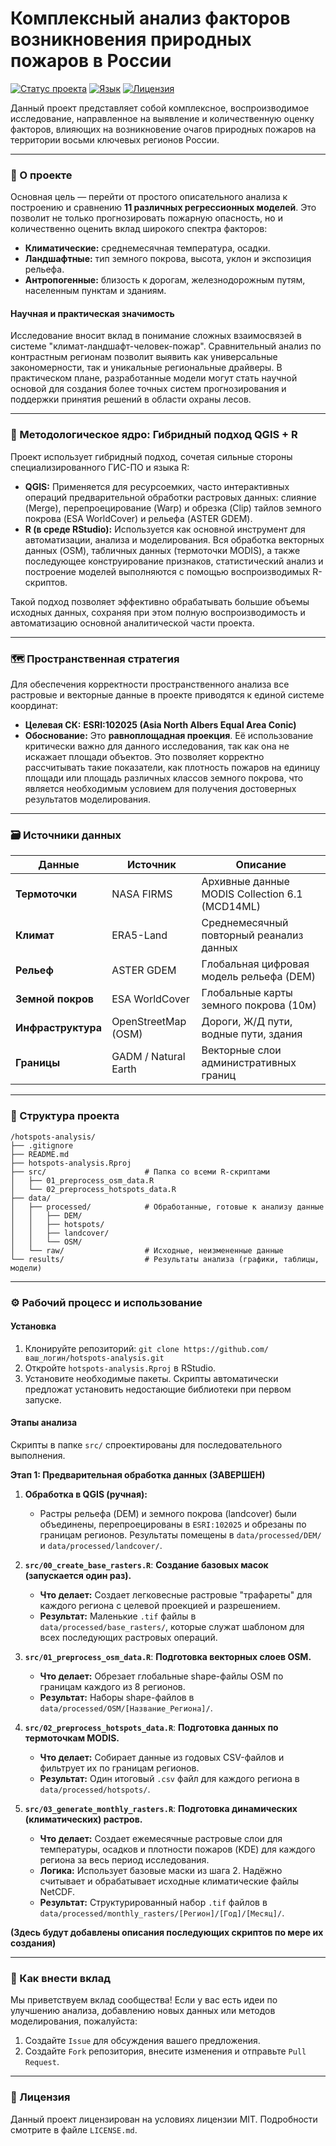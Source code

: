 # Комплексный анализ факторов возникновения природных пожаров в России

[![Статус проекта](https://img.shields.io/badge/status-в%20разработке-yellow.svg)](https://github.com/ваш_логин/hotspots-analysis)
[![Язык](https://img.shields.io/badge/R-4.3.0+-blue.svg)](https://www.r-project.org/)
[![Лицензия](https://img.shields.io/badge/License-MIT-green.svg)](LICENSE.md)

Данный проект представляет собой комплексное, воспроизводимое исследование, направленное на выявление и количественную оценку факторов, влияющих на возникновение очагов природных пожаров на территории восьми ключевых регионов России.

---

### 📜 О проекте

Основная цель — перейти от простого описательного анализа к построению и сравнению **11 различных регрессионных моделей**. Это позволит не только прогнозировать пожарную опасность, но и количественно оценить вклад широкого спектра факторов:

-   **Климатические:** среднемесячная температура, осадки.
-   **Ландшафтные:** тип земного покрова, высота, уклон и экспозиция рельефа.
-   **Антропогенные:** близость к дорогам, железнодорожным путям, населенным пунктам и зданиям.

#### Научная и практическая значимость

Исследование вносит вклад в понимание сложных взаимосвязей в системе "климат-ландшафт-человек-пожар". Сравнительный анализ по контрастным регионам позволит выявить как универсальные закономерности, так и уникальные региональные драйверы. В практическом плане, разработанные модели могут стать научной основой для создания более точных систем прогнозирования и поддержки принятия решений в области охраны лесов.

---

### 🔬 Методологическое ядро: Гибридный подход QGIS + R

Проект использует гибридный подход, сочетая сильные стороны специализированного ГИС-ПО и языка R:

-   **QGIS:** Применяется для ресурсоемких, часто интерактивных операций предварительной обработки растровых данных: слияние (Merge), перепроецирование (Warp) и обрезка (Clip) тайлов земного покрова (ESA WorldCover) и рельефа (ASTER GDEM).
-   **R (в среде RStudio):** Используется как основной инструмент для автоматизации, анализа и моделирования. Вся обработка векторных данных (OSM), табличных данных (термоточки MODIS), а также последующее конструирование признаков, статистический анализ и построение моделей выполняются с помощью воспроизводимых R-скриптов.

Такой подход позволяет эффективно обрабатывать большие объемы исходных данных, сохраняя при этом полную воспроизводимость и автоматизацию основной аналитической части проекта.

---

### 🗺️ Пространственная стратегия

Для обеспечения корректности пространственного анализа все растровые и векторные данные в проекте приводятся к единой системе координат:

-   **Целевая СК:** **ESRI:102025 (Asia North Albers Equal Area Conic)**
-   **Обоснование:** Это **равноплощадная проекция**. Её использование критически важно для данного исследования, так как она не искажает площади объектов. Это позволяет корректно рассчитывать такие показатели, как плотность пожаров на единицу площади или площадь различных классов земного покрова, что является необходимым условием для получения достоверных результатов моделирования.

---

### 🗃️ Источники данных

| Данные             | Источник                               | Описание                                        |
| ------------------ | -------------------------------------- | ----------------------------------------------- |
| **Термоточки** | NASA FIRMS                             | Архивные данные MODIS Collection 6.1 (MCD14ML)  |
| **Климат** | ERA5-Land                              | Среднемесячный повторный реанализ данных        |
| **Рельеф** | ASTER GDEM                             | Глобальная цифровая модель рельефа (DEM)        |
| **Земной покров** | ESA WorldCover                         | Глобальные карты земного покрова (10м)          |
| **Инфраструктура** | OpenStreetMap (OSM)                    | Дороги, Ж/Д пути, водные пути, здания           |
| **Границы** | GADM / Natural Earth                   | Векторные слои административных границ          |

---

### 📂 Структура проекта

```
/hotspots-analysis/
├── .gitignore
├── README.md
├── hotspots-analysis.Rproj
├── src/                      # Папка со всеми R-скриптами
│   ├── 01_preprocess_osm_data.R
│   └── 02_preprocess_hotspots_data.R
├── data/
│   ├── processed/            # Обработанные, готовые к анализу данные
│   │   ├── DEM/
│   │   ├── hotspots/
│   │   ├── landcover/
│   │   └── OSM/
│   └── raw/                  # Исходные, неизмененные данные
└── results/                  # Результаты анализа (графики, таблицы, модели)
```

---

### ⚙️ Рабочий процесс и использование

#### Установка
1. Клонируйте репозиторий: `git clone https://github.com/ваш_логин/hotspots-analysis.git`
2. Откройте `hotspots-analysis.Rproj` в RStudio.
3. Установите необходимые пакеты. Скрипты автоматически предложат установить недостающие библиотеки при первом запуске.

#### Этапы анализа

Скрипты в папке `src/` спроектированы для последовательного выполнения.

**Этап 1: Предварительная обработка данных (ЗАВЕРШЕН)**

1.  **Обработка в QGIS (ручная):**
    -   Растры рельефа (DEM) и земного покрова (landcover) были объединены, перепроецированы в `ESRI:102025` и обрезаны по границам регионов. Результаты помещены в `data/processed/DEM/` и `data/processed/landcover/`.

2.  **`src/00_create_base_rasters.R`**: **Создание базовых масок (запускается один раз).**
    -   **Что делает:** Создает легковесные растровые "трафареты" для каждого региона с целевой проекцией и разрешением.
    -   **Результат:** Маленькие `.tif` файлы в `data/processed/base_rasters/`, которые служат шаблоном для всех последующих растровых операций.

3.  **`src/01_preprocess_osm_data.R`**: **Подготовка векторных слоев OSM.**
    -   **Что делает:** Обрезает глобальные shape-файлы OSM по границам каждого из 8 регионов.
    -   **Результат:** Наборы shape-файлов в `data/processed/OSM/[Название_Региона]/`.

4.  **`src/02_preprocess_hotspots_data.R`**: **Подготовка данных по термоточкам MODIS.**
    -   **Что делает:** Собирает данные из годовых CSV-файлов и фильтрует их по границам регионов.
    -   **Результат:** Один итоговый `.csv` файл для каждого региона в `data/processed/hotspots/`.

5.  **`src/03_generate_monthly_rasters.R`**: **Подготовка динамических (климатических) растров.**
    -   **Что делает:** Создает ежемесячные растровые слои для температуры, осадков и плотности пожаров (KDE) для каждого региона за весь период исследования.
    -   **Логика:** Использует базовые маски из шага 2. Надёжно считывает и обрабатывает исходные климатические файлы NetCDF.
    -   **Результат:** Структурированный набор `.tif` файлов в `data/processed/monthly_rasters/[Регион]/[Год]/[Месяц]/`.

**(Здесь будут добавлены описания последующих скриптов по мере их создания)**

---
### 🤝 Как внести вклад

Мы приветствуем вклад сообщества! Если у вас есть идеи по улучшению анализа, добавлению новых данных или методов моделирования, пожалуйста:
1.  Создайте `Issue` для обсуждения вашего предложения.
2.  Создайте `Fork` репозитория, внесите изменения и отправьте `Pull Request`.

---
### 📄 Лицензия
Данный проект лицензирован на условиях лицензии MIT. Подробности смотрите в файле `LICENSE.md`.
